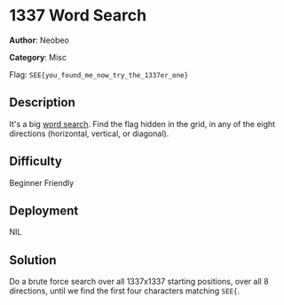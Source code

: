# 1337 Word Search

**Author**: Neobeo

**Category**: Misc

Flag: `SEE{you_found_me_now_try_the_1337er_one}`

## Description

It's a big [word search](https://en.wikipedia.org/wiki/Word_search). Find the flag hidden in the grid, in any of the eight directions (horizontal, vertical, or diagonal).

## Difficulty

Beginner Friendly

## Deployment

NIL

## Solution

Do a brute force search over all 1337x1337 starting positions, over all 8 directions, until we find the first four characters matching `SEE{`.